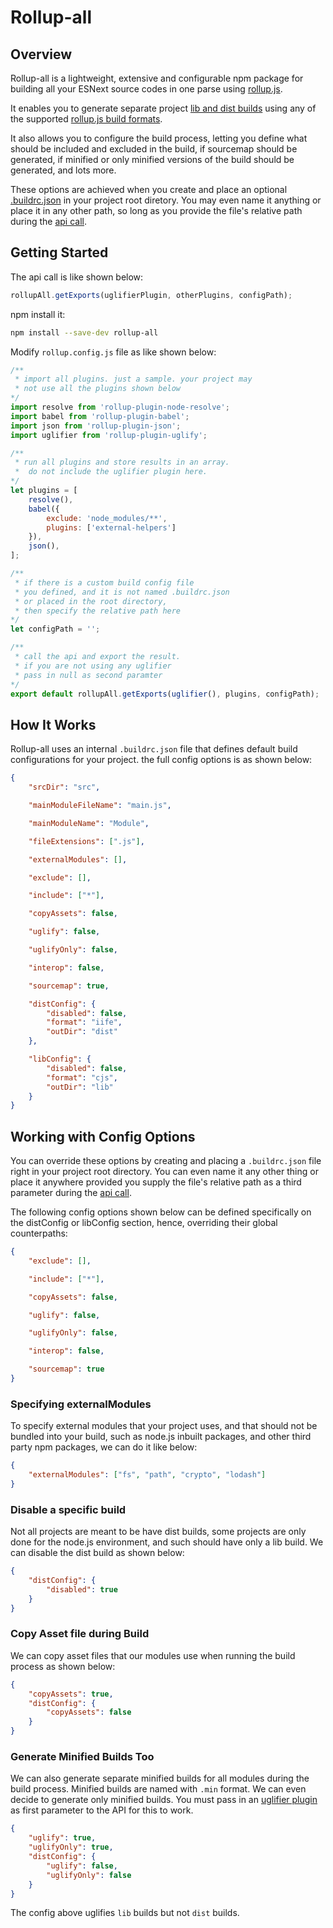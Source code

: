 # Rollup-all

## Overview

Rollup-all is a lightweight, extensive and configurable npm package for building all your ESNext source codes in one parse using [rollup.js](https://rollupjs.org/guide/en).

It enables you to generate separate project [lib and dist builds](https://stackoverflow.com/questions/39553079/difference-between-lib-and-dist-folders-when-packaging-library-using-webpack) using any of the supported [rollup.js build formats](https://rollupjs.org/guide/en#big-list-of-options).

It also allows you to configure the build process, letting you define what should be included and excluded in the build, if sourcemap should be generated, if minified or only minified versions of the build should be generated, and lots more.

These options are achieved when you create and place an optional [.buildrc.json](BUILDRC_CONFIG.md) in your project root diretory. You may even name it anything or place it in any other path, so long as you provide the file's relative path during the [api call](#getting_started).

## Getting Started

The api call is like shown below:

```javascript
rollupAll.getExports(uglifierPlugin, otherPlugins, configPath);
```

npm install it:

```bash
npm install --save-dev rollup-all
```

Modify `rollup.config.js` file as like shown below:

```javascript
/**
 * import all plugins. just a sample. your project may
 * not use all the plugins shown below
*/
import resolve from 'rollup-plugin-node-resolve';
import babel from 'rollup-plugin-babel';
import json from 'rollup-plugin-json';
import uglifier from 'rollup-plugin-uglify';

/**
 * run all plugins and store results in an array.
 *  do not include the uglifier plugin here.
*/
let plugins = [
    resolve(),
    babel({
        exclude: 'node_modules/**',
        plugins: ['external-helpers']
    }),
    json(),
];

/**
 * if there is a custom build config file
 * you defined, and it is not named .buildrc.json
 * or placed in the root directory,
 * then specify the relative path here
*/
let configPath = '';

/**
 * call the api and export the result.
 * if you are not using any uglifier
 * pass in null as second paramter
*/
export default rollupAll.getExports(uglifier(), plugins, configPath);
```

## How It Works

Rollup-all uses an internal `.buildrc.json` file that defines default build configurations for your project. the full config options is as shown below:

```json
{
    "srcDir": "src",

    "mainModuleFileName": "main.js",

    "mainModuleName": "Module",

    "fileExtensions": [".js"],

    "externalModules": [],

    "exclude": [],

    "include": ["*"],

    "copyAssets": false,

    "uglify": false,

    "uglifyOnly": false,

    "interop": false,

    "sourcemap": true,

    "distConfig": {
        "disabled": false,
        "format": "iife",
        "outDir": "dist"
    },

    "libConfig": {
        "disabled": false,
        "format": "cjs",
        "outDir": "lib"
    }
}
```

## Working with Config Options

You can override these options by creating and placing a `.buildrc.json` file right in your project root directory. You can even name it any other thing or place it anywhere provided you supply the file's relative path as a third parameter during the [api call](#getting_started).

The following config options shown below can be defined specifically on the distConfig or libConfig section, hence, overriding their global counterpaths:

```json
{
    "exclude": [],

    "include": ["*"],

    "copyAssets": false,

    "uglify": false,

    "uglifyOnly": false,

    "interop": false,

    "sourcemap": true
}
```

### Specifying externalModules

To specify external modules that your project uses, and that should not be bundled into your build, such as node.js inbuilt packages, and other third party npm packages, we can do it like below:

```json
{
    "externalModules": ["fs", "path", "crypto", "lodash"]
}
```

### Disable a specific build

Not all projects are meant to be have dist builds, some projects are only done for the node.js environment, and such should have only a lib build. We can disable the dist build as shown below:

```json
{
    "distConfig": {
        "disabled": true
    }
}
```

### Copy Asset file during Build

We can copy asset files that our modules use when running the build process as shown below:

```json
{
    "copyAssets": true,
    "distConfig": {
        "copyAssets": false
    }
}
```

### Generate Minified Builds Too

We can also generate separate minified builds for all modules during the build process. Minified builds are named with `.min` format. We can even decide to generate only minified builds. You must pass in an [uglifier plugin](https://github.com/rollup/rollup/wiki/Plugins#output--prettifying) as first parameter to the API for this to work.

```json
{
    "uglify": true,
    "uglifyOnly": true,
    "distConfig": {
        "uglify": false,
        "uglifyOnly": false
    }
}
```

The config above uglifies `lib` builds but not `dist` builds.